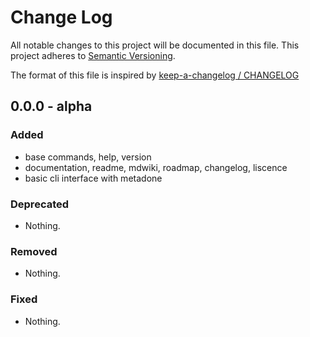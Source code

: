 # Change Log

All notable changes to this project will be documented in this file.
This project adheres to [Semantic Versioning].

The format of this file is inspired by [keep-a-changelog / CHANGELOG]

## 0.0.0 - alpha

### Added
- base commands, help, version
- documentation, readme, mdwiki, roadmap, changelog, liscence
- basic cli interface with metadone
### Deprecated
- Nothing.
### Removed
- Nothing.
### Fixed
- Nothing.

[Semantic Versioning]: http://semver.org
[keep-a-changelog / CHANGELOG]: https://raw.githubusercontent.com/olivierlacan/keep-a-changelog/master/CHANGELOG.md
